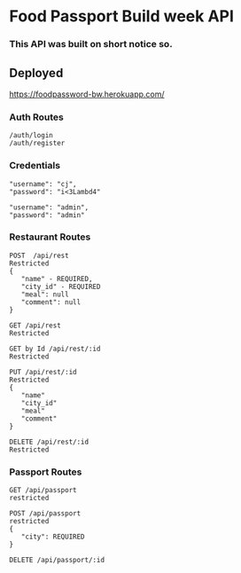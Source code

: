 # Food Passport Build week API
### This API was built on short notice so.

## Deployed
https://foodpassword-bw.herokuapp.com/

### Auth Routes

```
/auth/login
/auth/register
```
### Credentials
```
"username": "cj",
"password": "i<3Lambd4"

"username": "admin",
"password": "admin"
```
### Restaurant Routes
```
POST  /api/rest
Restricted
{
   "name" - REQUIRED,
   "city_id" - REQUIRED
   "meal": null
   "comment": null
}

GET /api/rest
Restricted

GET by Id /api/rest/:id
Restricted

PUT /api/rest/:id
Restricted
{
   "name" 
   "city_id" 
   "meal"
   "comment"
}

DELETE /api/rest/:id
Restricted
```
### Passport Routes
```
GET /api/passport
restricted

POST /api/passport
restricted
{
   "city": REQUIRED
}

DELETE /api/passport/:id
```
